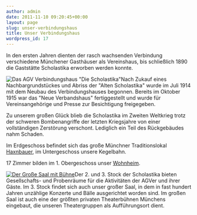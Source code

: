 ```yaml
---
author: admin
date: 2011-11-10 09:20:45+00:00
layout: page
slug: unser-verbindungshaus
title: Unser Verbindungshaus
wordpress_id: 17
---
```


In den ersten Jahren dienten der rasch wachsenden Verbindung verschiedene Münchener Gasthäuser als Vereinshaus, bis schließlich 1890 die Gaststätte Scholastika erworben werden konnte.

![Das AGV Verbindungshaus "Die Scholastika"](/wp-content/uploads/2012/05/Scholastika-von-rechts-300x214.jpg)Nach Zukauf eines Nachbargrundstückes und Abriss der "Alten Scholastika" wurde im Juli 1914 mit dem Neubau des Verbindungshauses begonnen. Bereits im Oktober 1915 war das "Neue Verbandshaus" fertiggestellt und wurde für Vereinsangehörige und Presse zur Besichtigung freigegeben.

Zu unserem großen Glück blieb die Scholastika im Zweiten Weltkrieg trotz der schweren Bombenangriffe der letzten Kriegsjahre von einer vollständigen Zerstörung verschont. Lediglich ein Teil des Rückgebäudes nahm Schaden.

Im Erdgeschoss befindet sich das große Münchner Traditionslokal [Haxnbauer](http://www.kuffler.de/de/muenchen/haxnbauer/), im Untergeschoss unsere Kegelbahn.

17 Zimmer bilden im 1. Obergeschoss unser [Wohnheim](/ueber-den-agv/die-verbindung/wohnheim/).

[![Der Große Saal mit Bühne](/wp-content/uploads/2012/05/Großer-Saal-300x197.jpg)](/wp-content/uploads/2012/05/Großer-Saal.jpg)Der 2. und 3. Stock der Scholastika bieten Gesellschafts- und Probenräume für die Aktivitäten der AGVer und ihrer Gäste. Im 3. Stock findet sich auch unser großer Saal, in dem in fast hundert Jahren unzählige Konzerte und Bälle ausgerichtet worden sind. Im großen Saal ist auch eine der größten privaten Theaterbühnen Münchens eingebaut, die unseren Theatergruppen als Aufführungsort dient.

